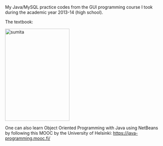 My Java/MySQL practice codes from the GUI programming course I took during the academic year 2013-14 (high school).

The textbook:

<img alt="sumita" src="https://gkorpal.github.io/images/sp.jpg" width="210" height="300" class="center">


One can also learn Object Oriented Programming with Java using NetBeans by following this MOOC by the University of Helsinki: https://java-programming.mooc.fi/
